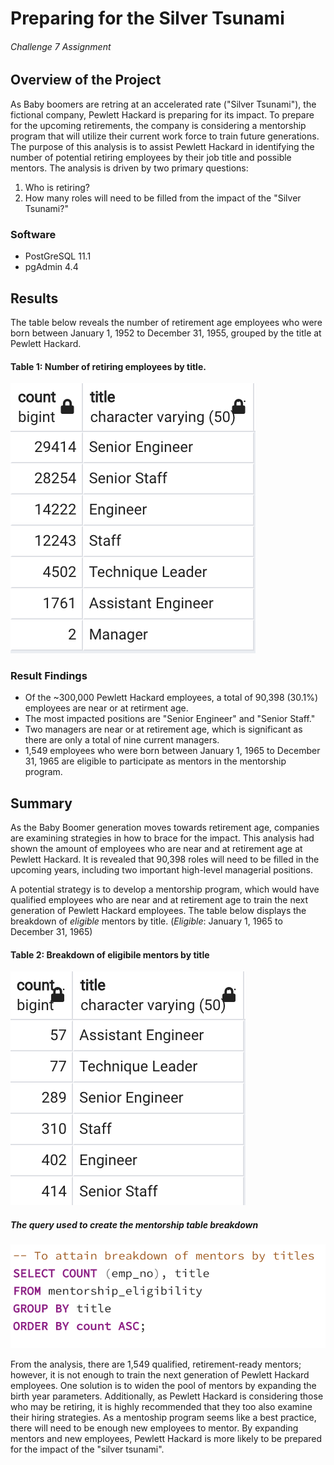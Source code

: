 # Preparing for the Silver Tsunami
###### Challenge 7 Assignment

## Overview of the Project
As Baby boomers are retring at an accelerated rate ("Silver Tsunami"), the fictional company, Pewlett Hackard is preparing for its impact. To prepare for the upcoming retirements, the company is considering a mentorship program that will utilize their current work force to train future generations. The purpose of this analysis is to assist Pewlett Hackard in identifying the number of potential retiring employees by their job title and possible mentors. The analysis is driven by two primary questions: 
1) Who is retiring?
2) How many roles will need to be filled from the impact of the "Silver Tsunami?" 

### Software 
- PostGreSQL 11.1
- pgAdmin 4.4

## Results
The table below reveals the number of retirement age employees who were born between January 1, 1952 to December 31, 1955, grouped by the title at Pewlett Hackard.

#### Table 1: Number of retiring employees by title.
![Fig1](https://github.com/retroxsky06/Pewlett-Hackard-Analysis/blob/main/Images/Mentor_title_breakdown.png)

### Result Findings
- Of the ~300,000 Pewlett Hackard employees, a total of 90,398 (30.1%) employees are near or at retirment age.
- The most impacted positions are "Senior Engineer" and "Senior Staff."
- Two managers are near or at retirement age, which is significant as there are only a total of nine current managers.
- 1,549 employees who were born between January 1, 1965 to December 31, 1965 are eligible to participate as mentors in the mentorship program. 


## Summary
As the Baby Boomer generation moves towards retirement age, companies are examining strategies in how to brace for the impact.  This analysis had shown the amount of employees who are near and at retirement age at Pewlett Hackard. It is revealed that 90,398 roles will need to be filled in the upcoming years, including two important high-level managerial positions.

A potential strategy is to develop a mentorship program, which would have qualified employees who are near and at retirement age to train the next generation of Pewlett Hackard employees.  The table below displays the breakdown of *eligible* mentors by title.  (*Eligible*:  January 1, 1965 to December 31, 1965) 

#### Table 2: Breakdown of eligibile mentors by title
![Fig2](https://github.com/retroxsky06/Pewlett-Hackard-Analysis/blob/main/Images/Positions_to_be_filled.png)

##### The query used to create the mentorship table breakdown
 ![Fig3](https://github.com/retroxsky06/Pewlett-Hackard-Analysis/blob/main/Images/mb.png)

From the analysis, there are 1,549 qualified, retirement-ready mentors; however, it is not enough to train the next generation of Pewlett Hackard employees.  One solution is to widen the pool of mentors by expanding the birth year parameters.  Additionally, as Pewlett Hackard is considering those who may be retiring, it is highly recommended that they too also examine their hiring strategies.  As a mentoship program seems like a best practice, there will need to be enough new employees to mentor.  By expanding mentors and new employees, Pewlett Hackard is more likely to be prepared for the impact of the "silver tsunami".

